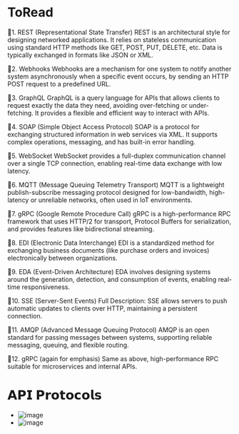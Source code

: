# ToRead
📌1. REST (Representational State Transfer)
REST is an architectural style for designing networked applications. It relies on stateless communication using standard HTTP methods like GET, POST, PUT, DELETE, etc. Data is typically exchanged in formats like JSON or XML.

📌2. Webhooks
Webhooks are a mechanism for one system to notify another system asynchronously when a specific event occurs, by sending an HTTP POST request to a predefined URL.

📌3. GraphQL
GraphQL is a query language for APIs that allows clients to request exactly the data they need, avoiding over-fetching or under-fetching. It provides a flexible and efficient way to interact with APIs.


📌4. SOAP (Simple Object Access Protocol)
SOAP is a protocol for exchanging structured information in web services via XML. It supports complex operations, messaging, and has built-in error handling.


📌5. WebSocket
WebSocket provides a full-duplex communication channel over a single TCP connection, enabling real-time data exchange with low latency.


📌6. MQTT (Message Queuing Telemetry Transport)
MQTT is a lightweight publish-subscribe messaging protocol designed for low-bandwidth, high-latency or unreliable networks, often used in IoT environments.


📌7. gRPC (Google Remote Procedure Call)
gRPC is a high-performance RPC framework that uses HTTP/2 for transport, Protocol Buffers for serialization, and provides features like bidirectional streaming.


📌8. EDI (Electronic Data Interchange)
EDI is a standardized method for exchanging business documents (like purchase orders and invoices) electronically between organizations.

📌9. EDA (Event-Driven Architecture)
EDA involves designing systems around the generation, detection, and consumption of events, enabling real-time responsiveness.

📌10. SSE (Server-Sent Events)
Full Description: SSE allows servers to push automatic updates to clients over HTTP, maintaining a persistent connection.

📌11. AMQP (Advanced Message Queuing Protocol)
AMQP is an open standard for passing messages between systems, supporting reliable messaging, queuing, and flexible routing.

📌12. gRPC (again for emphasis)
Same as above, high-performance RPC suitable for microservices and internal APIs.

# 𝗔𝗣𝗜 𝗣𝗿𝗼𝘁𝗼𝗰𝗼𝗹𝘀
* ![image](https://github.com/user-attachments/assets/8525019e-0a70-4f08-b9e8-da776c6be4e2)
* ![image](https://github.com/sanjeevkomma/Spring-Boot/assets/7721150/6becdbf5-2063-4a3d-9b97-6f3ef3850c49)





